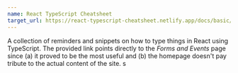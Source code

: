 ```yaml
---
name: React TypeScript Cheatsheet
target_url: https://react-typescript-cheatsheet.netlify.app/docs/basic/getting-started/forms_and_events/
---
```


A collection of reminders and snippets on how to type things in React using
TypeScript. The provided link points directly to the _Forms and Events_ page
since (a) it proved to be the most useful and (b) the homepage doesn't pay
tribute to the actual content of the site. s
